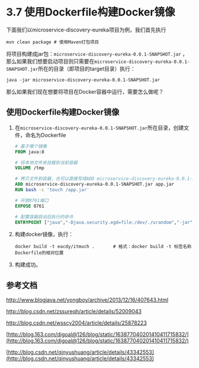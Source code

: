 # 3.7 使用Dockerfile构建Docker镜像

下面我们以microservice-discovery-eureka项目为例，我们首先执行

```
mvn clean package # 使用Maven打包项目
```

将项目构建成jar包：`microservice-discovery-eureka-0.0.1-SNAPSHOT.jar` ，那么如果我们想要启动项目则只需要在`microservice-discovery-eureka-0.0.1-SNAPSHOT.jar`所在的目录（即项目的target目录）执行：

```
java -jar microservice-discovery-eureka-0.0.1-SNAPSHOT.jar
```

那么如果我们现在想要将项目在Docker容器中运行，需要怎么做呢？



## 使用Dockerfile构建Docker镜像

1. 在`microservice-discovery-eureka-0.0.1-SNAPSHOT.jar`所在目录，创建文件，命名为Dockerfile

   ```dockerfile
   # 基于哪个镜像
   FROM java:8

   # 将本地文件夹挂载到当前容器
   VOLUME /tmp

   # 拷贝文件到容器，也可以直接写成ADD microservice-discovery-eureka-0.0.1-SNAPSHOT.jar /app.jar
   ADD microservice-discovery-eureka-0.0.1-SNAPSHOT.jar app.jar
   RUN bash -c 'touch /app.jar'

   # 开放8761端口
   EXPOSE 8761

   # 配置容器启动后执行的命令
   ENTRYPOINT ["java","-Djava.security.egd=file:/dev/./urandom","-jar","/app.jar"]
   ```

2. 构建docker镜像，执行：

   ```
   docker build -t eacdy/itmuch .		# 格式：docker build -t 标签名称 Dockerfile的相对位置
   ```

3. 构建成功。















## 参考文档

http://www.blogjava.net/yongboy/archive/2013/12/16/407643.html

http://blog.csdn.net/zssureqh/article/details/52009043

http://blog.csdn.net/wsscy2004/article/details/25878223

[http://blog.163.com/digoal@126/blog/static/163877040201410411715832/](http://blog.163.com/digoal@126/blog/static/163877040201410411715832/)

[http://blog.csdn.net/qinyushuang/article/details/43342553](http://blog.csdn.net/qinyushuang/article/details/43342553)